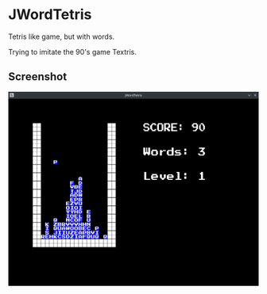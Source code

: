 # JWordTetris

Tetris like game, but with words. 

Trying to imitate the 90's game Textris.

## Screenshot
![Alt text](Assets/Screenshot.png)